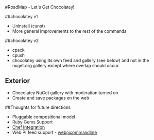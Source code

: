 #RoadMap - Let's Get Chocolatey!

##chocolatey v1  
  
* Uninstall (cunst)
* More general improvements to the rest of the commands

##chocolatey v2  
  
* cpack  
* cpush  
* chocolatey using its own feed and gallery (see below) and not in the nuget.org gallery except where overlap should occur.
  
## Exterior  
  
* Chocolatey NuGet gallery with moderation turned on
* Create and save packages on the web


##Thoughts for future directions  
  
* Pluggable compositional model  
* Ruby Gems Support  
* [Chef Integration](http://wiki.opscode.com/display/chef/Resources#Resources-Package)  
* Web PI feed support - [webpicommandline](http://msdn.microsoft.com/en-us/library/gg433092.aspx)